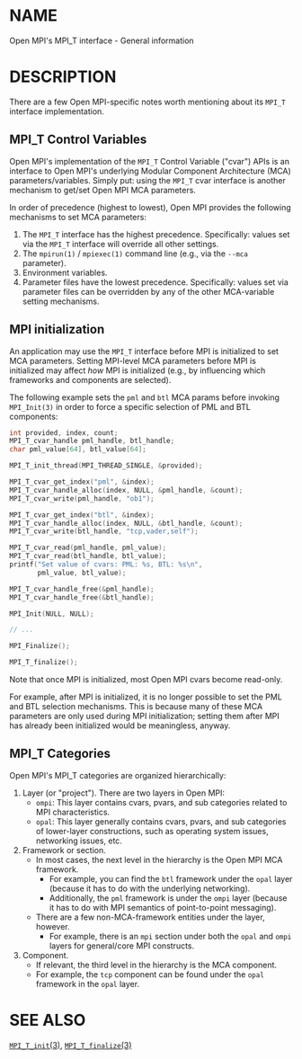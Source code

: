 # NAME

Open MPI's MPI_T interface - General information

# DESCRIPTION

There are a few Open MPI-specific notes worth mentioning about its `MPI_T` interface implementation.

## MPI_T Control Variables

Open MPI's implementation of the `MPI_T` Control Variable ("cvar") APIs is an interface to Open MPI's underlying Modular Component Architecture (MCA) parameters/variables.  Simply put: using the `MPI_T` cvar interface is another mechanism to get/set Open MPI MCA parameters.

In order of precedence (highest to lowest), Open MPI provides the following mechanisms to set MCA parameters:

1. The `MPI_T` interface has the highest precedence.  Specifically: values set via the `MPI_T` interface will override all other settings.
1. The `mpirun(1)` / `mpiexec(1)` command line (e.g., via the `--mca` parameter).
1. Environment variables.
1. Parameter files have the lowest precedence.  Specifically: values set via parameter files can be overridden by any of the other MCA-variable setting mechanisms.

## MPI initialization

An application may use the `MPI_T` interface before MPI is initialized to set MCA parameters.  Setting MPI-level MCA parameters before MPI is initialized may affect _how_ MPI is initialized (e.g., by influencing which frameworks and components are selected).

The following example sets the `pml` and `btl` MCA params before invoking `MPI_Init(3)` in order to force a specific selection of PML and BTL components:

```c
int provided, index, count;
MPI_T_cvar_handle pml_handle, btl_handle;
char pml_value[64], btl_value[64];

MPI_T_init_thread(MPI_THREAD_SINGLE, &provided);

MPI_T_cvar_get_index("pml", &index);
MPI_T_cvar_handle_alloc(index, NULL, &pml_handle, &count);
MPI_T_cvar_write(pml_handle, "ob1");

MPI_T_cvar_get_index("btl", &index);
MPI_T_cvar_handle_alloc(index, NULL, &btl_handle, &count);
MPI_T_cvar_write(btl_handle, "tcp,vader,self");

MPI_T_cvar_read(pml_handle, pml_value);
MPI_T_cvar_read(btl_handle, btl_value);
printf("Set value of cvars: PML: %s, BTL: %s\n",
       pml_value, btl_value);

MPI_T_cvar_handle_free(&pml_handle);
MPI_T_cvar_handle_free(&btl_handle);

MPI_Init(NULL, NULL);

// ...

MPI_Finalize();

MPI_T_finalize();
```

Note that once MPI is initialized, most Open MPI cvars become read-only.

For example, after MPI is initialized, it is no longer possible to set the PML and BTL selection mechanisms.  This is because many of these MCA parameters are only used during MPI initialization; setting them after MPI has already been initialized would be meaningless, anyway.

## MPI_T Categories

Open MPI's MPI_T categories are organized hierarchically:

1. Layer (or "project").  There are two layers in Open MPI:
    * `ompi`: This layer contains cvars, pvars, and sub categories related to MPI characteristics.
    * `opal`: This layer generally contains cvars, pvars, and sub categories of lower-layer constructions, such as operating system issues, networking issues, etc.
2. Framework or section.
    * In most cases, the next level in the hierarchy is the Open MPI MCA framework.
        * For example, you can find the `btl` framework under the `opal` layer (because it has to do with the underlying networking).
        * Additionally, the `pml` framework is under the `ompi` layer (because it has to do with MPI semantics of point-to-point messaging).
    * There are a few non-MCA-framework entities under the layer, however.
        * For example, there is an `mpi` section under both the `opal` and `ompi` layers for general/core MPI constructs.
3. Component.
    * If relevant, the third level in the hierarchy is the MCA component.
    * For example, the `tcp` component can be found under the `opal` framework in the `opal` layer.

# SEE ALSO

[`MPI_T_init`(3)](MPI_T_init.html),
[`MPI_T_finalize`(3)](MPI_T_finalize.html)

